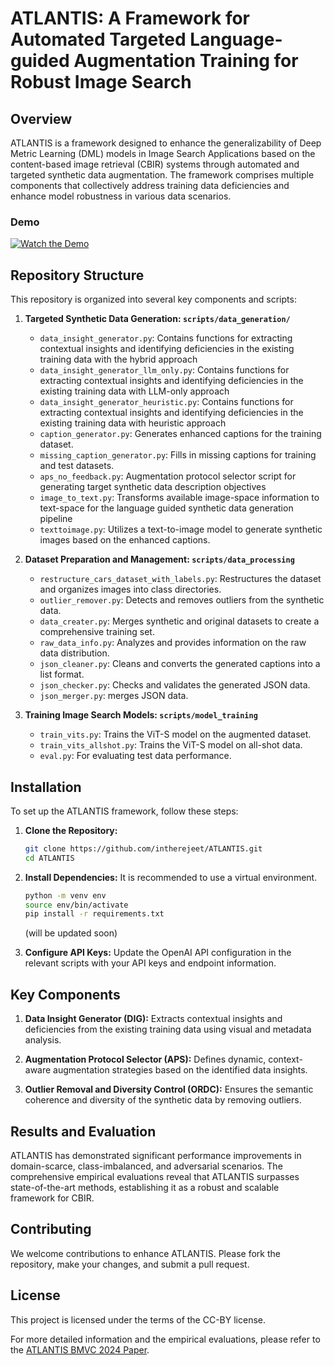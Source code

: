 # ATLANTIS: A Framework for Automated Targeted Language-guided Augmentation Training for Robust Image Search

## Overview
ATLANTIS is a framework designed to enhance the generalizability of Deep Metric Learning (DML) models in Image Search Applications based on the content-based image retrieval (CBIR) systems through automated and targeted synthetic data augmentation. The framework comprises multiple components that collectively address training data deficiencies and enhance model robustness in various data scenarios.

### Demo
[![Watch the Demo](https://img.youtube.com/vi/VIDEO_ID/0.jpg)](assets/videos/atlantis_demo_low_res.mp4)

## Repository Structure
This repository is organized into several key components and scripts:

1. **Targeted Synthetic Data Generation: `scripts/data_generation/`**
    - `data_insight_generator.py`: Contains functions for extracting contextual insights and identifying deficiencies in the existing training data with the hybrid approach
    - `data_insight_generator_llm_only.py`: Contains functions for extracting contextual insights and identifying deficiencies in the existing training data with LLM-only approach
    - `data_insight_generator_heuristic.py`: Contains functions for extracting contextual insights and identifying deficiencies in the existing training data with heuristic approach
    - `caption_generator.py`: Generates enhanced captions for the training dataset.
    - `missing_caption_generator.py`: Fills in missing captions for training and test datasets.
    - `aps_no_feedback.py`: Augmentation protocol selector script for generating target synthetic data description objectives
    - `image_to_text.py`: Transforms available image-space information to text-space for the language guided synthetic data generation pipeline 
    - `texttoimage.py`: Utilizes a text-to-image model to generate synthetic images based on the enhanced captions.

2. **Dataset Preparation and Management: `scripts/data_processing`**
    - `restructure_cars_dataset_with_labels.py`: Restructures the dataset and organizes images into class directories.
    - `outlier_remover.py`: Detects and removes outliers from the synthetic data.
    - `data_creater.py`: Merges synthetic and original datasets to create a comprehensive training set.
    - `raw_data_info.py`: Analyzes and provides information on the raw data distribution.
    - `json_cleaner.py`: Cleans and converts the generated captions into a list format.
    - `json_checker.py`: Checks and validates the generated JSON data.
    - `json_merger.py`: merges JSON data.


3. **Training Image Search Models: `scripts/model_training`**
    - `train_vits.py`: Trains the ViT-S model on the augmented dataset.
    - `train_vits_allshot.py`: Trains the ViT-S model on all-shot data.
    - `eval.py`: For evaluating test data performance.

## Installation
To set up the ATLANTIS framework, follow these steps:

1. **Clone the Repository:**
    ```bash
    git clone https://github.com/intherejeet/ATLANTIS.git
    cd ATLANTIS
    ```

2. **Install Dependencies:**
    It is recommended to use a virtual environment.
    ```bash
    python -m venv env
    source env/bin/activate
    pip install -r requirements.txt
    ``` 
    (will be updated soon)

3. **Configure API Keys:**
    Update the OpenAI API configuration in the relevant scripts with your API keys and endpoint information.

## Key Components

1. **Data Insight Generator (DIG):** 
    Extracts contextual insights and deficiencies from the existing training data using visual and metadata analysis.

2. **Augmentation Protocol Selector (APS):** 
    Defines dynamic, context-aware augmentation strategies based on the identified data insights.

3. **Outlier Removal and Diversity Control (ORDC):** 
    Ensures the semantic coherence and diversity of the synthetic data by removing outliers.

## Results and Evaluation
ATLANTIS has demonstrated significant performance improvements in domain-scarce, class-imbalanced, and adversarial scenarios. The comprehensive empirical evaluations reveal that ATLANTIS surpasses state-of-the-art methods, establishing it as a robust and scalable framework for CBIR.

## Contributing
We welcome contributions to enhance ATLANTIS. Please fork the repository, make your changes, and submit a pull request.

## License
This project is licensed under the terms of the CC-BY license.


For more detailed information and the empirical evaluations, please refer to the [ATLANTIS BMVC 2024 Paper](./ATLANTIS_FRE_BGU_BMVC2024_Camera_Ready.pdf).
